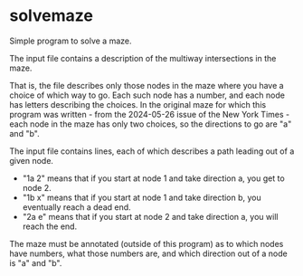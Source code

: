 # solvemaze
Simple program to solve a maze.

The input file contains a description of the multiway intersections in the maze.

That is, the file describes only those nodes in the maze where you have a choice of which way to go. Each such node has a number, and each node has letters describing the choices.  In the original maze for which this program was written - from the 2024-05-26 issue of the New York Times - each node in the maze has only two choices, so the directions to go are "a" and "b". 

The input file contains lines, each of which describes a path leading out of a given node.

- "1a 2"  means that if you start at node 1 and take direction a, you get to node 2.
- "1b x"  means that if you start at node 1 and take direction b, you eventually reach a dead end.
- "2a e"  means that if you start at node 2 and take direction a, you will reach the end.

The maze must be annotated (outside of this program) as to which nodes have numbers, what those numbers are, 
and which direction out of a node is "a" and "b".
